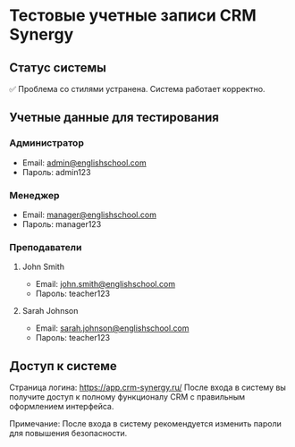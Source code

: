# Тестовые учетные записи CRM Synergy

## Статус системы
✅ Проблема со стилями устранена. Система работает корректно.

## Учетные данные для тестирования

### Администратор
- Email: admin@englishschool.com
- Пароль: admin123

### Менеджер
- Email: manager@englishschool.com
- Пароль: manager123

### Преподаватели
1. John Smith
   - Email: john.smith@englishschool.com
   - Пароль: teacher123

2. Sarah Johnson
   - Email: sarah.johnson@englishschool.com
   - Пароль: teacher123

## Доступ к системе
Страница логина: https://app.crm-synergy.ru/
После входа в систему вы получите доступ к полному функционалу CRM с правильным оформлением интерфейса.

Примечание: После входа в систему рекомендуется изменить пароли для повышения безопасности.